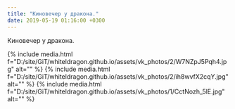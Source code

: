 ```yaml
---
title: "Киновечер у дракона."
date: 2019-05-19 01:16:00 +0300
---
```


Киновечер у дракона.


{% include media.html f="D:/site/GiT/whiteldragon.github.io/assets/vk_photos/2/W7NZpJ5Pqh4.jpg" alt="" %}
{% include media.html f="D:/site/GiT/whiteldragon.github.io/assets/vk_photos/2/ih8wvfX2cqY.jpg" alt="" %}
{% include media.html f="D:/site/GiT/whiteldragon.github.io/assets/vk_photos/1/CctNozh_5lE.jpg" alt="" %}
